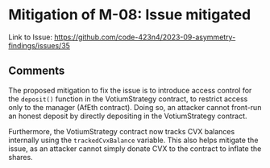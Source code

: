 # Mitigation of M-08: Issue mitigated

Link to Issue: https://github.com/code-423n4/2023-09-asymmetry-findings/issues/35

## Comments

The proposed mitigation to fix the issue is to introduce access control for the `deposit()` function in the VotiumStrategy contract, to restrict access only to the manager (AfEth contract). Doing so, an attacker cannot front-run an honest deposit by directly depositing in the VotiumStrategy contract.

Furthermore, the VotiumStrategy contract now tracks CVX balances internally using the `trackedCvxBalance` variable. This also helps mitigate the issue, as an attacker cannot simply donate CVX to the contract to inflate the shares.

